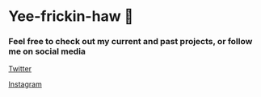 # **Yee**-frickin-**haw** 🤠

### Feel free to check out my current and past projects, or follow me on social media

[Twitter](twitter.com/bradyvossler)

[Instagram](https://www.instagram.com/vossler_br)

<!--
**vosslerbr/vosslerbr** is a ✨ _special_ ✨ repository because its `README.md` (this file) appears on your GitHub profile.

Here are some ideas to get you started:

- 🔭 I’m currently working on ...
- 🌱 I’m currently learning ...
- 👯 I’m looking to collaborate on ...
- 🤔 I’m looking for help with ...
- 💬 Ask me about ...
- 📫 How to reach me: ...
- 😄 Pronouns: ...
- ⚡ Fun fact: ...
-->
